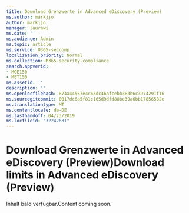 ```yaml
---
title: Download Grenzwerte in Advanced eDiscovery (Preview)
ms.author: markjjo
author: markjjo
manager: laurawi
ms.date: ''
ms.audience: Admin
ms.topic: article
ms.service: O365-seccomp
localization_priority: Normal
ms.collection: M365-security-compliance
search.appverid:
- MOE150
- MET150
ms.assetid: ''
description: ''
ms.openlocfilehash: 874a44557e4c63dc46afcebb383b6c3974291f16
ms.sourcegitcommit: 0017dc6a5f81c165d9dfd88be39a6bb17856582e
ms.translationtype: MT
ms.contentlocale: de-DE
ms.lasthandoff: 04/23/2019
ms.locfileid: "32242631"
---
```

# <a name="download-limits-in-advanced-ediscovery-preview"></a><span data-ttu-id="bb078-102">Download Grenzwerte in Advanced eDiscovery (Preview)</span><span class="sxs-lookup"><span data-stu-id="bb078-102">Download limits in Advanced eDiscovery (Preview)</span></span>

<span data-ttu-id="bb078-103">Inhalt bald verfügbar.</span><span class="sxs-lookup"><span data-stu-id="bb078-103">Content coming soon.</span></span>